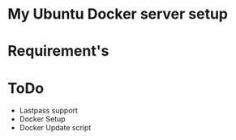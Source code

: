 # My Ubuntu Docker server setup


# Requirement's



# ToDo
 * Lastpass support
 * Docker Setup
 * Docker Update script